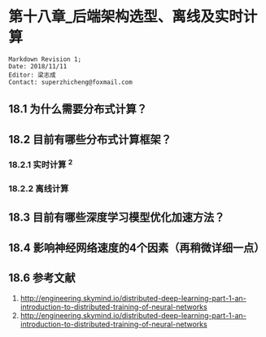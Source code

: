 # 第十八章_后端架构选型、离线及实时计算

    Markdown Revision 1;
    Date: 2018/11/11
    Editor: 梁志成
    Contact: superzhicheng@foxmail.com

## 18.1 为什么需要分布式计算？


## 18.2 目前有哪些分布式计算框架？


### 18.2.1 实时计算 $^2$

### 18.2.2 离线计算
  
   
## 18.3 目前有哪些深度学习模型优化加速方法？


## 18.4 影响神经网络速度的4个因素（再稍微详细一点）


## 18.6 参考文献

 1. http://engineering.skymind.io/distributed-deep-learning-part-1-an-introduction-to-distributed-training-of-neural-networks
 2. http://engineering.skymind.io/distributed-deep-learning-part-1-an-introduction-to-distributed-training-of-neural-networks

